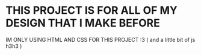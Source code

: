 # THIS PROJECT IS FOR ALL OF MY DESIGN THAT I MAKE BEFORE

IM ONLY USING HTML AND CSS FOR THIS PROJECT :3 ( and a little bit of js h3h3 )
